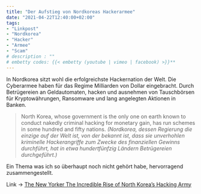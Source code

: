 ```yaml
--- 
title: "Der Aufstieg von Nordkoreas Hackerarmee" 
date: "2021-04-22T12:40:00+02:00" 
tags: 
- "Linkpost"
- "Nordkorea"
- "Hacker"
- "Armee"
- "Scam"
# description : ""
# embetty codes: {{< embetty (youtube | vimeo | facebook) >}}**
---
```


In Nordkorea sitzt wohl die erfolgreichste Hackernation der Welt. Die Cyberarmee haben für das Regime Milliarden von Dollar eingebracht. Durch Betrügereien an Geldautomaten, hacken und ausnehmen von Tauschbörsen für Kryptowährungen, Ransomware und lang angelegten Aktionen in Banken. 

> North Korea, whose government is the only one on earth known to conduct nakedly criminal hacking for monetary gain, has run schemes in some hundred and fifty nations.
> _(Nordkorea, dessen Regierung die einzige auf der Welt ist, von der bekannt ist, dass sie unverhohlen kriminelle Hackerangriffe zum Zwecke des finanziellen Gewinns durchführt, hat in etwa hundertfünfzig Ländern Betrügereien durchgeführt.)_

Ein Thema was ich so überhaupt noch nicht gehört habe, hervorragend zusammengestellt.

Link -> [The New Yorker The Incredible Rise of North Korea’s Hacking Army](https://www.newyorker.com/magazine/2021/04/26/the-incredible-rise-of-north-koreas-hacking-army)
